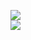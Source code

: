 [![](https://img.shields.io/badge/Made%20With-Github%20Spray-lightgrey.svg?style=for-the-badge&logo=github)](https://github.com/Annihil/github-spray#30740)  
[![](https://i.imgur.com/2DrTn0Z.gif)](https://github.com/Annihil/github-spray)